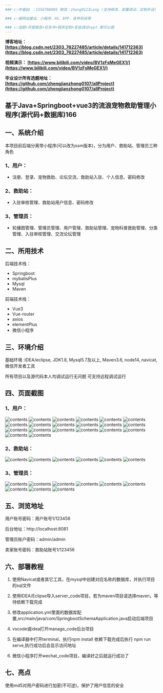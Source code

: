 ```yaml
---
### 👉作者QQ ：1556708905 微信：zheng0123Long (支持修改、部署调试、定制毕设)

### 👉接网站建设、小程序、H5、APP、各种系统等

### 👉选题+开题报告+任务书+程序定制+安装调试+ppt 都可以做
---
```


**博客地址：
[https://blog.csdn.net/2303_76227485/article/details/141712363](https://blog.csdn.net/2303_76227485/article/details/141712363)**

**视频演示：
[https://www.bilibili.com/video/BV1zFsMeGEX1/](https://www.bilibili.com/video/BV1zFsMeGEX1/)**

**毕业设计所有选题地址：
[https://github.com/zhengjianzhong0107/allProject](https://github.com/zhengjianzhong0107/allProject)**

## 基于Java+Springboot+vue3的流浪宠物救助管理小程序(源代码+数据库)166

## 一、系统介绍
本项目前后端分离带小程序(可以改为ssm版本)，分为用户、救助站、管理员三种角色
### 1、用户：
- 注册、登录、宠物救助、论坛交流、救助站入驻、个人信息、密码修改

### 2、救助站：
- 入驻审核管理、救助站用户信息、密码修改

### 3、管理员：
- 轮播图管理、管理员管理、用户管理、救助站管理、宠物科普救助管理、分类管理、入驻审核管理、交流论坛管理

## 二、所用技术
后端技术栈：
- Springboot
- mybatisPlus
- Mysql
- Maven

前端技术栈：
- Vue3
- Vue-router
- axios
- elementPlus
- 微信小程序

## 三、环境介绍
基础环境 :IDEA/eclipse, JDK1.8, Mysql5.7及以上, Maven3.6, node14, navicat,微信开发者工具

所有项目以及源代码本人均调试运行无问题 可支持远程调试运行

## 四、页面截图
### 1、用户：
![contents](./picture/picture1.png)
![contents](./picture/picture2.png)
![contents](./picture/picture3.png)
![contents](./picture/picture4.png)
![contents](./picture/picture5.png)
![contents](./picture/picture6.png)
![contents](./picture/picture7.png)
![contents](./picture/picture8.png)
![contents](./picture/picture9.png)
![contents](./picture/picture10.png)
![contents](./picture/picture11.png)
![contents](./picture/picture12.png)
![contents](./picture/picture13.png)
![contents](./picture/picture14.png)
![contents](./picture/picture15.png)
![contents](./picture/picture16.png)
![contents](./picture/picture17.png)
![contents](./picture/picture18.png)
![contents](./picture/picture19.png)
![contents](./picture/picture20.png)
### 2、救助站：
![contents](./picture/picture21.png)
![contents](./picture/picture22.png)
![contents](./picture/picture23.png)
![contents](./picture/picture24.png)
![contents](./picture/picture25.png)
![contents](./picture/picture26.png)
### 3、管理员：
![contents](./picture/picture27.png)
![contents](./picture/picture28.png)
![contents](./picture/picture29.png)
![contents](./picture/picture30.png)
![contents](./picture/picture31.png)
![contents](./picture/picture32.png)
![contents](./picture/picture33.png)
![contents](./picture/picture34.png)
![contents](./picture/picture35.png)

## 五、浏览地址

用户账号密码：用户账号1/123456

后台地址：http://localhost:8081

管理员账户密码：admin/admin

卖家账号密码：救助站账号1/123456

## 六、部署教程
1. 使用Navicat或者其它工具，在mysql中创建对应名称的数据库，并执行项目的sql文件

2. 使用IDEA/Eclipse导入server_code项目，若为maven项目请选择maven，等待依赖下载完成

3. 修改application.yml里面的数据库配置,src/main/java/com/SpringbootSchemaApplication.java启动后端项目

4. vscode或idea打开manage_code后台项目

5. 在编译器中打开terminal，执行npm install 依赖下载完成后执行 npm run serve,执行成功后会显示访问地址

6. 微信小程序打开wechat_code项目，编译好之后就运行成功了

## 七、亮点
使用md5对用户密码进行加密(不可逆)，保护了用户信息的安全

